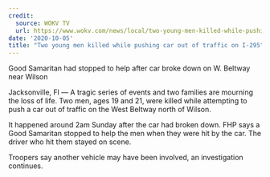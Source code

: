 ```yaml
---
credit:
  source: WOKV TV
  url: https://www.wokv.com/news/local/two-young-men-killed-while-pushing-car-out-traffic-i-295/KPBKD2JBDRFS5IR3HRPSCDNDOI/
date: '2020-10-05'
title: "Two young men killed while pushing car out of traffic on I-295"
---
```

Good Samaritan had stopped to help after car broke down on W. Beltway near Wilson

Jacksonville, Fl — A tragic series of events and two families are mourning the loss of life. Two men, ages 19 and 21, were killed while attempting to push a car out of traffic on the West Beltway north of Wilson.

It happened around 2am Sunday after the car had broken down. FHP says a Good Samaritan stopped to help the men when they were hit by the car. The driver who hit them stayed on scene.

Troopers say another vehicle may have been involved, an investigation continues.
